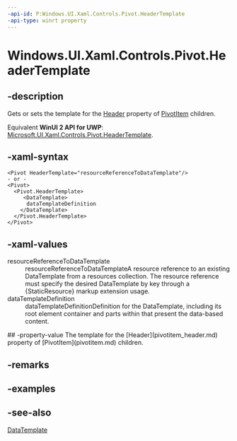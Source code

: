 ```yaml
---
-api-id: P:Windows.UI.Xaml.Controls.Pivot.HeaderTemplate
-api-type: winrt property
---
```


<!-- Property syntax
public Windows.UI.Xaml.DataTemplate HeaderTemplate { get;  set; }
-->

# Windows.UI.Xaml.Controls.Pivot.HeaderTemplate

## -description
Gets or sets the template for the [Header](pivotitem_header.md) property of [PivotItem](pivotitem.md) children.

Equivalent **WinUI 2 API for UWP**: [Microsoft.UI.Xaml.Controls.Pivot.HeaderTemplate](/windows/winui/api/microsoft.ui.xaml.controls.pivot.headertemplate).

## -xaml-syntax
```xaml
<Pivot HeaderTemplate="resourceReferenceToDataTemplate"/>
- or -
<Pivot>
  <Pivot.HeaderTemplate>
     <DataTemplate>
      dataTemplateDefinition
    </DataTemplate>
  </Pivot.HeaderTemplate>
</Pivot>
```


## -xaml-values
<dl><dt>resourceReferenceToDataTemplate</dt><dd>resourceReferenceToDataTemplateA resource reference to an existing DataTemplate from a resources collection. The resource reference must specify the desired DataTemplate by key through a {StaticResource} markup extension usage.</dd>
<dt>dataTemplateDefinition</dt><dd>dataTemplateDefinitionDefinition for the DataTemplate, including its root element container and parts within that present the data-based content.</dd>
</dl>
## -property-value
The template for the [Header](pivotitem_header.md) property of [PivotItem](pivotitem.md) children.

## -remarks

## -examples

## -see-also
[DataTemplate](../windows.ui.xaml/datatemplate.md)

